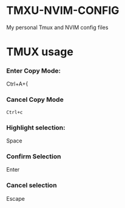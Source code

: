 # TMXU-NVIM-CONFIG
My personal Tmux and NVIM config files

# TMUX usage
### Enter Copy Mode:
 Ctrl+A+{
### Cancel Copy Mode
    Ctrl+c
### Highlight selection:
   Space
### Confirm Selection 
   Enter   
### Cancel selection
   Escape
   
 

